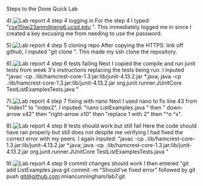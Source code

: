 Steps to the Done Quick Lab

4).![Lab report 4 step 4 logging in](https://user-images.githubusercontent.com/122496390/221759141-ea804640-a45e-4b57-99d5-675749550695.png)
For the step 4 I typed: "cse15lwi23anm@ieng6.ucsd.edu <enter>". This immediately logged me in since I created a key excusing me from needing to use the password.

5).![Lab report 4 step 5 cloning repo](https://user-images.githubusercontent.com/122496390/221759152-044320cc-77ac-4341-83f1-cbaec2018b3d.png)
After copying the HTTPS: link off github, I inputed "git clone <repository link> <enter>". This made my ssh clone the repository.

6).![Lab report 4 step 6 tests failing](https://user-images.githubusercontent.com/122496390/221759165-db941cd3-1dfe-4f13-b911-04501ab54564.png)
Next I copied the compile and run junit tests from week 3's instructions replacing the tests being run. I inputed "javac -cp .:lib/hamcrest-core-1.3.jar:lib/junit-4.13.2.jar *.java; java -cp .:lib/hamcrest-core-1.3.jar:lib/junit-4.13.2.jar org.junit.runner.JUnitCore TestListExamplesTests.java <enter>"

7).![Lab report 4 step 7 fixing with nano](https://user-images.githubusercontent.com/122496390/221759190-dd9a099d-c025-48d3-a7e5-a47da764cd11.png) Next I used nano to fix line 43 from "index1" to "index2". I inputed: "nano ListExamples.java <enter>" then " down-arrow x42" then "right-arrow x10" then "replace 1 with 2" then "^o <enter> ^x".

8).![Lab report 4 step 8 tests should work but still fail](https://user-images.githubusercontent.com/122496390/221759211-cd6294ef-125f-4c64-8164-537d3638d9ac.png) Here the code should have ran properly but still does not despite me verifying I had fixed the correct error with my peers. I again inputed: "javac -cp .:lib/hamcrest-core-1.3.jar:lib/junit-4.13.2.jar *.java; java -cp .:lib/hamcrest-core-1.3.jar:lib/junit-4.13.2.jar org.junit.runner.JUnitCore TestListExamplesTests.java <enter>"

9).![Lab report 4 step 9 commit changes should work](https://user-images.githubusercontent.com/122496390/221759232-f910a9ab-6943-42ed-844b-5bd12535e5e2.png)
 I then entered "git add ListExamples.java <enter> git commit -m "Should've fixed error" <enter> followed by git push git@github.com:imiancunningham/lab7.git
